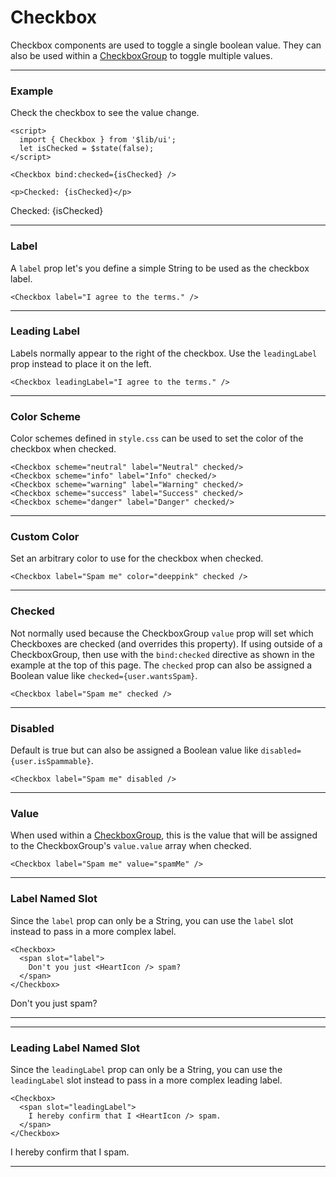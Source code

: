 <script>
  import { Checkbox } from '$lib/ui';
  import Tables from './Tables.svelte';
  import { Heart } from 'lucide-svelte';

  let name = '';
  let isChecked = $state(false);
  let wantsSpam = $state(false);
</script>

# Checkbox

Checkbox components are used to toggle a single boolean value. They can also be used within a [CheckboxGroup](/checkbox-group) to toggle
multiple values.

---

### Example

Check the checkbox to see the value change.

```svelte
<script>
  import { Checkbox } from '$lib/ui';
  let isChecked = $state(false);
</script>

<Checkbox bind:checked={isChecked} />

<p>Checked: {isChecked}</p>
```
<Checkbox
  bind:checked={isChecked}
/>

<p>Checked: {isChecked}</p>


---

### Label

A `label` prop let's you define a simple String to be used as the checkbox label.

```svelte
<Checkbox label="I agree to the terms." />
```
<Checkbox label="I agree to the terms." />

---

### Leading Label

Labels normally appear to the right of the checkbox. Use the `leadingLabel` prop instead to place it on the left.

```svelte
<Checkbox leadingLabel="I agree to the terms." />
```
<Checkbox leadingLabel="I agree to the terms." />

---

### Color Scheme

Color schemes defined in `style.css` can be used to set the color of the checkbox when checked.

```svelte
<Checkbox scheme="neutral" label="Neutral" checked/>
<Checkbox scheme="info" label="Info" checked/>
<Checkbox scheme="warning" label="Warning" checked/>
<Checkbox scheme="success" label="Success" checked/>
<Checkbox scheme="danger" label="Danger" checked/>
```
<div class="flex flex-col gap-2">
  <Checkbox scheme="neutral" label="Neutral" checked/>
  <Checkbox scheme="info" label="Info" checked/>
  <Checkbox scheme="warning" label="Warning" checked/>
  <Checkbox scheme="success" label="Success" checked/>
  <Checkbox scheme="danger" label="Danger" checked/>
</div>

---

### Custom Color

Set an arbitrary color to use for the checkbox when checked.

```svelte
<Checkbox label="Spam me" color="deeppink" checked />
```
<Checkbox label="Spam me" color="deeppink" checked />

---

### Checked

Not normally used because the CheckboxGroup `value` prop will set which Checkboxes are checked (and overrides this
property). If using outside of a CheckboxGroup, then use with the `bind:checked` directive as shown in the example at
the top of this page. The `checked` prop can also be assigned a Boolean value like `checked={user.wantsSpam}`.

```svelte
<Checkbox label="Spam me" checked />
```
<Checkbox label="Spam me" checked />

---

### Disabled

Default is true but can also be assigned a Boolean value like `disabled={user.isSpammable}`.

```svelte
<Checkbox label="Spam me" disabled />
```
<Checkbox label="Spam me" disabled />

---

### Value

When used within a [CheckboxGroup](/checkbox-group), this is the value that will be assigned to the CheckboxGroup's
`value.value` array when checked.

```svelte
<Checkbox label="Spam me" value="spamMe" />
```
<Checkbox label="Spam me" value="spamMe" />

---

### Label Named Slot

Since the `label` prop can only be a String, you can use the `label` slot instead to pass in a more complex label.

```svelte
<Checkbox>
  <span slot="label">
    Don't you just <HeartIcon /> spam?
  </span>
</Checkbox>
```
<Checkbox>
  <span class="flex items-center gap-1" slot="label">Don't you just <Heart size={18} /> spam?</span>
</Checkbox>

---


---

### Leading Label Named Slot

Since the `leadingLabel` prop can only be a String, you can use the `leadingLabel` slot instead to pass in a more
complex leading label.

```svelte
<Checkbox>
  <span slot="leadingLabel">
    I hereby confirm that I <HeartIcon /> spam.
  </span>
</Checkbox>
```
<Checkbox>
  <span class="flex items-center gap-1" slot="leadingLabel">I hereby confirm that I <Heart size={18} /> spam.</span>
</Checkbox>

---

<Tables />
